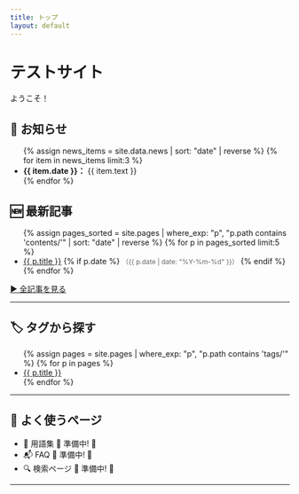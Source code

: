 ```yaml
---
title: トップ
layout: default
---
```


# テストサイト

ようこそ！

<div class="notice-box">
<h2>📢 お知らせ</h2>
<ul>
  {% assign news_items = site.data.news | sort: "date" | reverse %}
  {% for item in news_items limit:3 %}
    <li><strong>{{ item.date }}：</strong> {{ item.text }}</li>
  {% endfor %}
</ul>
</div>

## 🆕 最新記事
<ul>
  {% assign pages_sorted = site.pages | where_exp: "p", "p.path contains 'contents/'" | sort: "date" | reverse %}
  {% for p in pages_sorted limit:5 %}
    <li>
      <a href="{{ site.baseurl }}{{ p.url }}">{{ p.title }}</a>
      {% if p.date %}
        <span style="font-size: 0.85em; color: #666;">（{{ p.date | date: "%Y-%m-%d" }}）</span>
      {% endif %}
    </li>
  {% endfor %}
</ul>

[▶ 全記事を見る](all_contents_list.md)

---

## 🏷 タグから探す

<ul>
  {% assign pages = site.pages | where_exp: "p", "p.path contains 'tags/'" %}
  {% for p in pages %}
    <li><a href="{{ site.baseurl }}{{ p.url }}">{{ p.title }}</a></li>
  {% endfor %}
</ul>

---

## 🧭 よく使うページ

- 📖 用語集   🚧 準備中! 🚧
- 📬 FAQ   🚧 準備中! 🚧
- 🔍 検索ページ   🚧 準備中! 🚧

---
